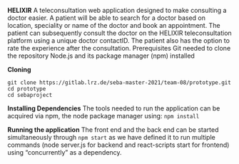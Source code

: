 **HELIXIR**
A teleconsultation web application designed to make consulting a doctor easier. A patient will be able to search for a doctor based on location, speciality or name of the doctor and book an appointment. The patient can subsequently consult the doctor on the HELIXIR teleconsultation platform using a unique doctor contactID. The patient also has the option to rate the experience after the consultation.
Prerequisites
Git needed to clone the repository
Node.js and its package manager (npm) installed

**Cloning** 
```
git clone https://gitlab.lrz.de/seba-master-2021/team-08/prototype.git
cd prototype
cd sebaproject
```



**Installing Dependencies**
The tools needed to run the application can be acquired via npm, the node package manager using:
                         `npm install`

**Running the application**
The front end and the back end can be started simultaneously through `npm start` as we have defined it to run multiple commands (node server.js for backend and react-scripts start for frontend) using “concurrently” as a dependency.
